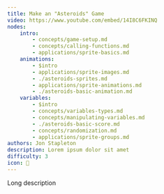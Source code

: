 ```yaml
---
title: Make an "Asteroids" Game
video: https://www.youtube.com/embed/14I8C6FKINQ
nodes:
    intro:
        - concepts/game-setup.md
        - concepts/calling-functions.md
        - applications/sprite-basics.md
    animations:
        - $intro
        - applications/sprite-images.md
        - ./asteroids-sprites.md
        - applications/sprite-animations.md
        - ./asteroids-basic-animation.md
    variables:
        - $intro
        - concepts/variables-types.md
        - concepts/manipulating-variables.md
        - ./asteroids-basic-score.md
        - concepts/randomization.md
        - applications/sprite-groups.md
authors: Jon Stapleton
description: Lorem ipsum dolor sit amet
difficulty: 3
icon: 
---
```


Long description

<!-- heyhey -->

    